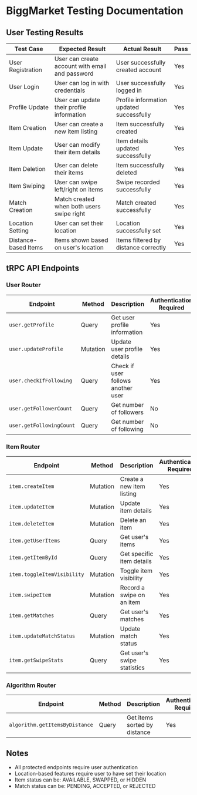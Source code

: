 # BiggMarket Testing Documentation

## User Testing Results

| Test Case | Expected Result | Actual Result | Pass |
|-----------|----------------|---------------|------|
| User Registration | User can create account with email and password | User successfully created account | Yes |
| User Login | User can log in with credentials | User successfully logged in | Yes |
| Profile Update | User can update their profile information | Profile information updated successfully | Yes |
| Item Creation | User can create a new item listing | Item successfully created | Yes |
| Item Update | User can modify their item details | Item details updated successfully | Yes |
| Item Deletion | User can delete their items | Item successfully deleted | Yes |
| Item Swiping | User can swipe left/right on items | Swipe recorded successfully | Yes |
| Match Creation | Match created when both users swipe right | Match created successfully | Yes |
| Location Setting | User can set their location | Location successfully set | Yes |
| Distance-based Items | Items shown based on user's location | Items filtered by distance correctly | Yes |

## tRPC API Endpoints

### User Router
| Endpoint | Method | Description | Authentication Required |
|----------|--------|-------------|------------------------|
| `user.getProfile` | Query | Get user profile information | Yes |
| `user.updateProfile` | Mutation | Update user profile details | Yes |
| `user.checkIfFollowing` | Query | Check if user follows another user | Yes |
| `user.getFollowerCount` | Query | Get number of followers | No |
| `user.getFollowingCount` | Query | Get number of following | No |

### Item Router
| Endpoint | Method | Description | Authentication Required |
|----------|--------|-------------|------------------------|
| `item.createItem` | Mutation | Create a new item listing | Yes |
| `item.updateItem` | Mutation | Update item details | Yes |
| `item.deleteItem` | Mutation | Delete an item | Yes |
| `item.getUserItems` | Query | Get user's items | Yes |
| `item.getItemById` | Query | Get specific item details | Yes |
| `item.toggleItemVisibility` | Mutation | Toggle item visibility | Yes |
| `item.swipeItem` | Mutation | Record a swipe on an item | Yes |
| `item.getMatches` | Query | Get user's matches | Yes |
| `item.updateMatchStatus` | Mutation | Update match status | Yes |
| `item.getSwipeStats` | Query | Get user's swipe statistics | Yes |

### Algorithm Router
| Endpoint | Method | Description | Authentication Required |
|----------|--------|-------------|------------------------|
| `algorithm.getItemsByDistance` | Query | Get items sorted by distance | Yes |

## Notes
- All protected endpoints require user authentication
- Location-based features require user to have set their location
- Item status can be: AVAILABLE, SWAPPED, or HIDDEN
- Match status can be: PENDING, ACCEPTED, or REJECTED 